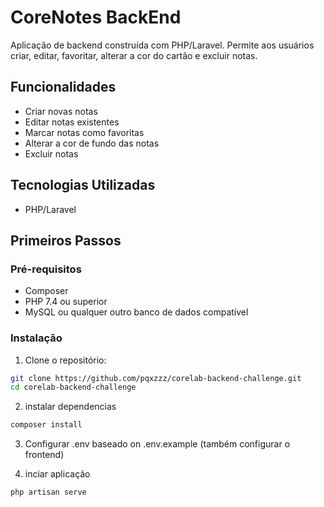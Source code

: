 # CoreNotes BackEnd

Aplicação de backend construída com PHP/Laravel. Permite aos usuários criar, editar, favoritar, alterar a cor do cartão e excluir notas.

## Funcionalidades

- Criar novas notas
- Editar notas existentes
- Marcar notas como favoritas
- Alterar a cor de fundo das notas
- Excluir notas

## Tecnologias Utilizadas

- PHP/Laravel

## Primeiros Passos

### Pré-requisitos

- Composer
- PHP 7.4 ou superior
- MySQL ou qualquer outro banco de dados compatível

### Instalação

1. Clone o repositório:

```bash
git clone https://github.com/pqxzzz/corelab-backend-challenge.git
cd corelab-backend-challenge
```

2. instalar dependencias

```bash
composer install
```

3. Configurar .env baseado on .env.example (também configurar o frontend)

4. inciar aplicação

```bash
php artisan serve
```
